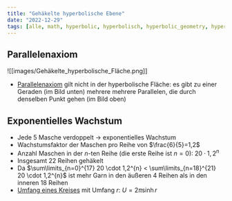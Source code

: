 ```yaml
---
title: "Gehäkelte hyperbolische Ebene"
date: "2022-12-29"
tags: [alle, math, hyperbolic, hyperbolisch, hyperbolic_geometry, hyperbolische_geometrie, häkeln, crochet, plane, ebene, exponentielles_wachstum]
---
```


## Parallelenaxiom

![[images/Gehäkelte_hyperbolische_Fläche.png]]
- [Parallelenaxiom](https://de.wikipedia.org/wiki/Parallelenaxiom) gilt nicht in der hyperbolische Fläche: es gibt zu einer Geraden (im Bild unten) mehrere mehrere Parallelen, die durch denselben Punkt gehen (im Bild oben)


## Exponentielles Wachstum 

- Jede 5 Masche verdoppelt → exponentielles Wachstum 
- Wachstumsfaktor der Maschen pro Reihe von $\frac{6}{5}=1,2$  
- Anzahl Maschen in der $n$-ten Reihe (die erste Reihe ist $n=0$): $20 \cdot 1,2^{n}$
- Insgesamt 22 Reihen gehäkelt
- Da $\sum\limits_{n=0}^{17} 20 \cdot 1,2^{n} < \sum\limits_{n=18}^{21} 20 \cdot 1,2^{n}$ ist mehr Garn in den äußeren 4 Reihen als in den inneren 18 Reihen 
- [Umfang eines Kreises](https://math.stackexchange.com/questions/1297641/circumference-of-hyperbolic-circle-is-2-pi-sinh-r) mit Umfang $r$: $U=2 \pi \sinh{r}$